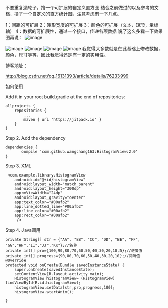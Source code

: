不要重复造轮子，撸一个可扩展的自定义直方图
结合之前做过的以及参考的文档，撸了一个自定义的直方统计图，注意考虑有一下几点。

1：间距的可扩展 
2：矩形宽度的可扩展 
3：颜色的可扩展（文本，矩形，坐标轴） 
4：数据的可扩展性，通过一个接口，传递各项数据
说了这么多看一下效果图再说：
![image](https://github.com/wangchang163/HistogramView/blob/master/images/device-2017-07-31-103542.png) 

![image](https://github.com/wangchang163/HistogramView/blob/master/images/aa.gif) 
![image](https://github.com/wangchang163/HistogramView/blob/master/images/bb.gif) 
![image](https://github.com/wangchang163/HistogramView/blob/master/images/dd.gif) 
![image](https://github.com/wangchang163/HistogramView/blob/master/images/ee.gif) 
我觉得大多数就是在此基础上修改数据，颜色，尺寸等等，因此我觉得还是有一定的实用性。

博客地址：

http://blog.csdn.net/qq_16131393/article/details/76233999


如何使用

Add it in your root build.gradle at the end of repositories:

	allprojects {
		repositories {
			...
			maven { url 'https://jitpack.io' }
		}
	}
Step 2. Add the dependency

	dependencies {
	       compile 'com.github.wangchang163:HistogramView:2.0'
	}


Step 3. XML

     <com.example.library.HistogramView
        android:id="@+id/histogramView"
        android:layout_width="match_parent"
        android:layout_height="300dp"
        app:mViewWidth="24dp"
        android:layout_gravity="center"
        app:text_color="#00afb2"
        app:line_dotted_line="#00afb2"
        app:line_color="#00afb2"
        app:rect_color="#00afb2"
         />

Step 4. Java调用

    private String[] str = {"AA", "BB", "CC", "DD", "EE", "FF", "GG","HH","II","JJ","KK"};//名称
    private int[] pro={100,90,80,70,60,50,40,30,20,10,5};//进度值
    private int[] progress={90,80,70,60,50,40,30,20,10};//间隔值
    @Override
    protected void onCreate(Bundle savedInstanceState) {
        super.onCreate(savedInstanceState);
        setContentView(R.layout.activity_main);
        HistogramView histogramView= (HistogramView) findViewById(R.id.histogramView);
        histogramView.setData(str,pro,progress,100);
        histogramView.startAnim();

    }
    
    